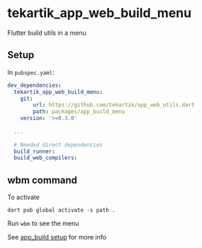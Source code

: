 # tekartik_app_web_build_menu

Flutter build utils in a menu

## Setup

In `pubspec.yaml`:

```yaml
dev_dependencies:
  tekartik_app_web_build_menu:
    git: 
        url: https://github.com/tekartik/app_web_utils.dart
        path: packages/app_build_menu
    version: '>=0.3.0'
    
  ...
  
  # Needed direct dependencies
  build_runner:
  build_web_compilers:
```
      
## wbm command

To activate

```shell
dart pub global activate -s path .
```

Run `wbm` to see the menu

See [app_build setup](../app_build/README.md) for more info
